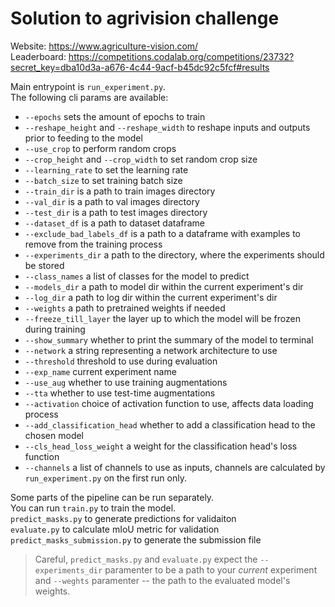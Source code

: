 # Solution to agrivision challenge

Website:
https://www.agriculture-vision.com/  
Leaderboard:
https://competitions.codalab.org/competitions/23732?secret_key=dba10d3a-a676-4c44-9acf-b45dc92c5fcf#results  

Main entrypoint is `run_experiment.py`.  
The following cli params are available:

* `--epochs` sets the amount of epochs to train
* `--reshape_height` and `--reshape_width` to reshape inputs and outputs prior to feeding to the model
* `--use_crop` to perform random crops
* `--crop_height` and `--crop_width` to set random crop size
* `--learning_rate` to set the learning rate
* `--batch_size` to set training batch size
* `--train_dir` is a path to train images directory
* `--val_dir` is a path to val images directory
* `--test_dir` is a path to test images directory
* `--dataset_df` is a path to dataset dataframe
* `--exclude_bad_labels_df` is a path to a dataframe with examples to remove from the training process
* `--experiments_dir` a path to the directory, where the experiments should be stored
* `--class_names` a list of classes for the model to predict
* `--models_dir` a path to model dir within the current experiment's dir
* `--log_dir` a path to log dir within the current experiment's dir
* `--weights` a path to pretrained weights if needed
* `--freeze_till_layer` the layer up to which the model will be frozen during training
* `--show_summary` whether to print the summary of the model to terminal
* `--network` a string representing a network architecture to use
* `--threshold` threshold to use during evaluation
* `--exp_name` current experiment name
* `--use_aug` whether to use training augmentations
* `--tta` whether to use test-time augmentations
* `--activation` choice of activation function to use, affects data loading process
* `--add_classification_head` whether to add a classification head to the chosen model
* `--cls_head_loss_weight` a weight for the classification head's loss function
* `--channels` a list of channels to use as inputs, channels are calculated by `run_experiment.py` on the first run only.

Some parts of the pipeline can be run separately.  
You can run `train.py` to train the model.  
`predict_masks.py` to generate predictions for validaiton  
`evaluate.py` to calculate mIoU metric for validation  
`predict_masks_submission.py` to generate the submission file

> Careful, `predict_masks.py` and `evaluate.py` expect the `--experiments_dir` paramenter to be a path to your *current* experiment and `--weghts` paramenter -- the path to the evaluated model's weights.
